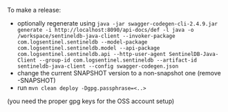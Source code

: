 To make a release:

- optionally regenerate using `java -jar swagger-codegen-cli-2.4.9.jar generate -i http://localhost:8090/api-docs/def -l java -o /workspace/sentineldb-java-client --invoker-package com.logsentinel.sentineldb --model-package com.logsentinel.sentineldb.model --api-package com.logsentinel.sentineldb.api --http-user-agent SentinelDB-Java-Client --group-id com.logsentinel.sentineldb --artifact-id sentineldb-java-client --config swagger-codegen.json`
- change the current SNAPSHOT version to a non-snapshot one (remove -SNAPSHOT)
- run `mvn clean deploy -Dgpg.passphrase=<..>`

(you need the proper gpg keys for the OSS account setup) 